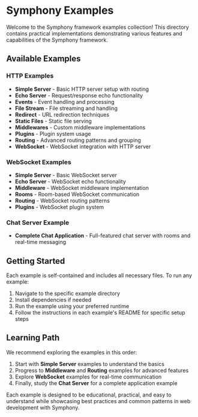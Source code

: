 # Symphony Examples

Welcome to the Symphony framework examples collection! This directory contains practical implementations demonstrating various features and capabilities of the Symphony framework.

## Available Examples

### HTTP Examples
- **Simple Server** - Basic HTTP server setup with routing
- **Echo Server** - Request/response echo functionality
- **Events** - Event handling and processing
- **File Stream** - File streaming and handling
- **Redirect** - URL redirection techniques
- **Static Files** - Static file serving
- **Middlewares** - Custom middleware implementations
- **Plugins** - Plugin system usage
- **Routing** - Advanced routing patterns and grouping
- **WebSocket** - WebSocket integration with HTTP server

### WebSocket Examples
- **Simple Server** - Basic WebSocket server
- **Echo Server** - WebSocket echo functionality
- **Middleware** - WebSocket middleware implementation
- **Rooms** - Room-based WebSocket communication
- **Routing** - WebSocket routing patterns
- **Plugins** - WebSocket plugin system

### Chat Server Example
- **Complete Chat Application** - Full-featured chat server with rooms and real-time messaging

## Getting Started

Each example is self-contained and includes all necessary files. To run any example:

1. Navigate to the specific example directory
2. Install dependencies if needed
3. Run the example using your preferred runtime
4. Follow the instructions in each example's README for specific setup steps

## Learning Path

We recommend exploring the examples in this order:

1. Start with **Simple Server** examples to understand the basics
2. Progress to **Middleware** and **Routing** examples for advanced features
3. Explore **WebSocket** examples for real-time communication
4. Finally, study the **Chat Server** for a complete application example

Each example is designed to be educational, practical, and easy to understand while showcasing best practices and common patterns in web development with Symphony.